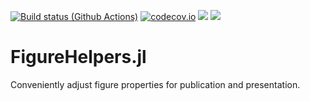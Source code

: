[![Build status (Github Actions)](https://github.com/EarthyScience/FigureHelpers.jl/workflows/CI/badge.svg)](https://github.com/EarthyScience/FigureHelpers.jl/actions)
[![codecov.io](http://codecov.io/github/EarthyScience/FigureHelpers.jl/coverage.svg?branch=main)](http://codecov.io/github/EarthyScience/FigureHelpers.jl?branch=main)
[![](https://img.shields.io/badge/docs-stable-blue.svg)](https://EarthyScience.github.io/FigureHelpers.jl/stable/)
[![](https://img.shields.io/badge/docs-dev-blue.svg)](https://EarthyScience.github.io/FigureHelpers.jl/dev/)

# FigureHelpers.jl

Conveniently adjust figure properties for publication and presentation.


